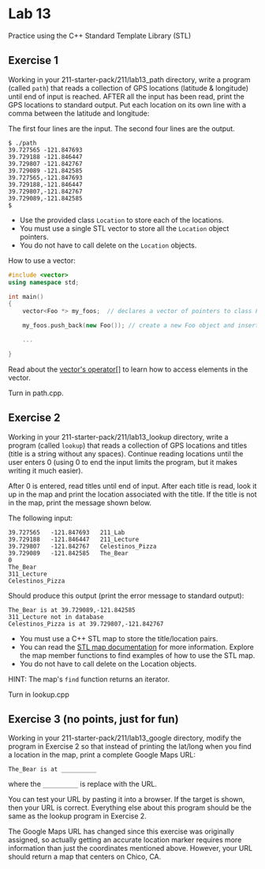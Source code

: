 # Lab 13

Practice using the C++ Standard Template Library (STL)

## Exercise 1

Working in your 211-starter-pack/211/lab13_path directory, write a program (called `path`) that reads a collection of GPS locations (latitude & longitude) until end of input is reached. AFTER all the input has been read, print the GPS locations to standard output. Put each location on its own line with a comma between the latitude and longitude:<br>

The first four lines are the input. The second four lines are the output.
```
$ ./path
39.727565 -121.847693
39.729188 -121.846447
39.729807 -121.842767
39.729089 -121.842585
39.727565,-121.847693
39.729188,-121.846447
39.729807,-121.842767
39.729089,-121.842585
$
```

* Use the provided class `Location` to store each of the locations.
* You must use a single STL vector to store all the `Location` object pointers.
* You do not have to call delete on the `Location` objects.<br>

How to use a vector:
```cpp
#include <vector>
using namespace std;

int main()
{
    vector<Foo *> my_foos;  // declares a vector of pointers to class Foo

    my_foos.push_back(new Foo()); // create a new Foo object and insert it at end of the vector

    ...

}
```

Read about the [vector's operator[]](https://www.cplusplus.com/reference/vector/vector/operator[]/) to learn how to access elements in the vector.<br>

Turn in path.cpp.

## Exercise 2

Working in your 211-starter-pack/211/lab13_lookup directory, write a program (called `lookup`) that reads a collection of GPS locations and titles (title is a string without any spaces). Continue reading locations until the user enters 0 (using 0 to end the input limits the program, but it makes writing it much easier).<br>

After 0 is entered, read titles until end of input. After each title is read, look it up in the map and print the location associated with the title.  If the title is not in the map, print the message shown below.<br>

The following input:
```
39.727565   -121.847693   211_Lab
39.729188   -121.846447   211_Lecture
39.729807   -121.842767   Celestinos_Pizza
39.729089   -121.842585   The_Bear
0
The_Bear
311_Lecture
Celestinos_Pizza
```

Should produce this output (print the error message to standard output):
```
The_Bear is at 39.729089,-121.842585
311_Lecture not in database
Celestinos_Pizza is at 39.729807,-121.842767
```

* You must use a C++ STL map to store the title/location pairs.
* You can read the [STL map documentation](https://www.cplusplus.com/reference/map/map/) for more information. Explore the map member functions to find examples of how to use the STL map.
* You do not have to call delete on the Location objects.<br>

HINT: The map's `find` function returns an iterator.<br>

Turn in lookup.cpp

## Exercise 3 (no points, just for fun)

Working in your 211-starter-pack/211/lab13_google directory, modify the program in Exercise 2 so that instead of printing the lat/long when you find a location in the map, print a complete Google Maps URL:

```
The_Bear is at __________
```
where the `__________` is replace with the URL.<br>

You can test your URL by pasting it into a browser. If the target is shown, then your URL is correct. Everything else about this program should be the same as the lookup program in Exercise 2.<br>

The Google Maps URL has changed since this exercise was originally assigned, so actually getting an accurate location marker requires more information than just the coordinates mentioned above. However, your URL should return a map that centers on Chico, CA.
